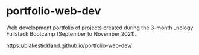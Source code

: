 # portfolio-web-dev

Web development portfolio of projects created during the 3-month _nology Fullstack Bootcamp (September to November 2021). 

https://blakestickland.github.io/portfolio-web-dev/
